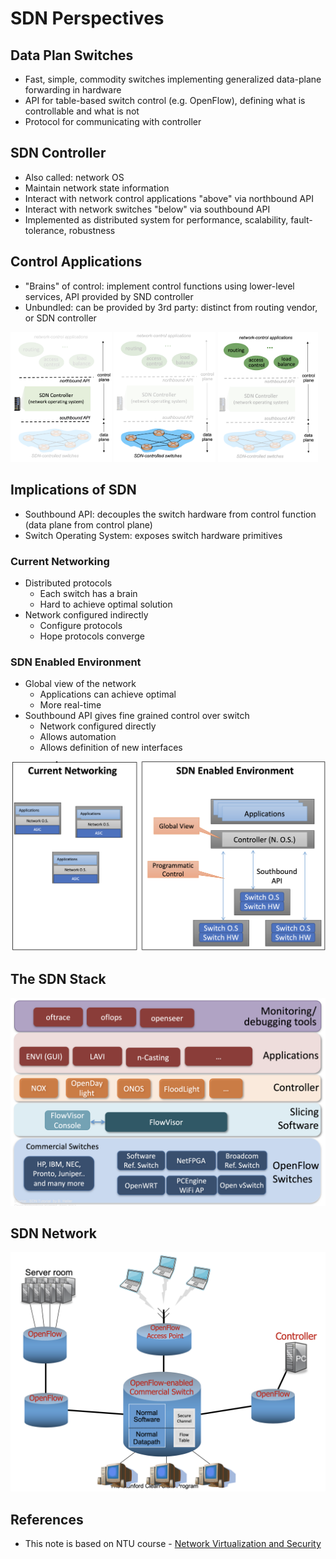 # SDN Perspectives

## Data Plan Switches
- Fast, simple, commodity switches implementing generalized data-plane forwarding in hardware
- API for table-based switch control (e.g. OpenFlow), defining what is controllable and what is not
- Protocol for communicating with controller



## SDN Controller
- Also called: network OS
- Maintain network state information
- Interact with network control applications "above" via northbound API
- Interact with network switches "below" via southbound API
- Implemented as distributed system for performance, scalability, fault-tolerance, robustness


## Control Applications
- "Brains" of control: implement control functions using lower-level services, API provided by SND controller
- Unbundled: can be provided by 3rd party: distinct from routing vendor, or SDN controller

<p float="left">
  <img src="/static/img/network-virtualization/SDN/sdn-controller.png" width="32.05%" />
  <img src="/static/img/network-virtualization/SDN/data-plane-switches.png" width="32.2%" /> 
  <img src="/static/img/network-virtualization/SDN/control-applications.png" width="31.8%" />
</p>


## Implications of SDN
- Southbound API: decouples the switch hardware from control function (data plane from control plane)
- Switch Operating System: exposes switch hardware primitives


### Current Networking
- Distributed protocols
    - Each switch has a brain
    - Hard to achieve optimal solution
- Network configured indirectly
    - Configure protocols
    - Hope protocols converge

### SDN Enabled Environment
- Global view of the network
    - Applications can achieve optimal
    - More real-time
- Southbound API gives fine grained control over switch
    - Network configured directly
    - Allows automation
    - Allows definition of new interfaces

![sdn-environment](../../../../../static/img/network-virtualization/SDN/sdn-environment.png)

## The SDN Stack
![sdn-stack](../../../../../static/img/network-virtualization/SDN/sdn-stack.png)

## SDN Network
![sdn-network](../../../../../static/img/network-virtualization/SDN/sdn-network.png)


## References
- This note is based on NTU course - [Network Virtualization and Security](https://nol.ntu.edu.tw/nol/coursesearch/print_table.php?course_id=942%20U0710&class=&dpt_code=9420&ser_no=50698&semester=110-1&lang=CH)